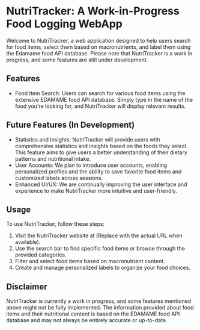 # NutriTracker: A Work-in-Progress Food Logging WebApp
Welcome to NutriTracker, a web application designed to help users search for food items, select them based on macronutrients, and label them using the Edamame food API database. Please note that NutriTracker is a work in progress, and some features are still under development.

## Features
- Food Item Search: Users can search for various food items using the extensive EDAMAME food API database. Simply type in the name of the food you're looking for, and NutriTracker will display relevant results.

## Future Features (In Development)
-    Statistics and Insights: NutriTracker will provide users with comprehensive statistics and insights based on the foods they select. This feature aims to give users a better understanding of their dietary patterns and nutritional intake.
- User Accounts: We plan to introduce user accounts, enabling personalized profiles and the ability to save favorite food items and customized labels across sessions.
- Enhanced UI/UX: We are continually improving the user interface and experience to make NutriTracker more intuitive and user-friendly.

## Usage
To use NutriTracker, follow these steps:
1. Visit the NutriTracker website at (Replace with the actual URL when available).
2. Use the search bar to find specific food items or browse through the provided categories.
3. Filter and select food items based on macronutrient content.
4. Create and manage personalized labels to organize your food choices.

## Disclaimer
NutriTracker is currently a work in progress, and some features mentioned above might not be fully implemented. The information provided about food items and their nutritional content is based on the EDAMAME food API database and may not always be entirely accurate or up-to-date.
